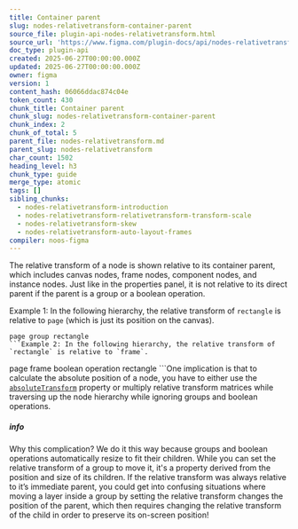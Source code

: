```yaml
---
title: Container parent
slug: nodes-relativetransform-container-parent
source_file: plugin-api-nodes-relativetransform.html
source_url: 'https://www.figma.com/plugin-docs/api/nodes-relativetransform/'
doc_type: plugin-api
created: 2025-06-27T00:00:00.000Z
updated: 2025-06-27T00:00:00.000Z
owner: figma
version: 1
content_hash: 06066ddac874c04e
token_count: 430
chunk_title: Container parent
chunk_slug: nodes-relativetransform-container-parent
chunk_index: 2
chunk_of_total: 5
parent_file: nodes-relativetransform.md
parent_slug: nodes-relativetransform
char_count: 1502
heading_level: h3
chunk_type: guide
merge_type: atomic
tags: []
sibling_chunks:
  - nodes-relativetransform-introduction
  - nodes-relativetransform-relativetransform-transform-scale
  - nodes-relativetransform-skew
  - nodes-relativetransform-auto-layout-frames
compiler: noos-figma
---
```


The relative transform of a node is shown relative to its container parent, which includes canvas nodes, frame nodes, component nodes, and instance nodes. Just like in the properties panel, it is not relative to its direct parent if the parent is a group or a boolean operation.

Example 1: In the following hierarchy, the relative transform of `rectangle` is relative to `page` (which is just its position on the canvas).

```
page group rectangle
```Example 2: In the following hierarchy, the relative transform of `rectangle` is relative to `frame`.

```
page frame boolean operation rectangle
```One implication is that to calculate the absolute position of a node, you have to either use the [`absoluteTransform`](/plugin-docs/api/node-properties/#absolutetransform)
 property or multiply relative transform matrices while traversing up the node hierarchy while ignoring groups and boolean operations.

##### info

Why this complication? We do it this way because groups and boolean operations automatically resize to fit their children. While you can set the relative transform of a group to move it, it's a property derived from the position and size of its children.
If the relative transform was always relative to it’s immediate parent, you could get into confusing situations where moving a layer inside a group by setting the relative transform changes the position of the parent, which then requires changing the relative transform of the child in order to preserve its on-screen position!
